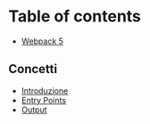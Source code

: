 # Table of contents

* [Webpack 5](README.md)

## Concetti

* [Introduzione](concetti/introduzione.md)
* [Entry Points](concetti/entry-points.md)
* [Output](concetti/output.md)

